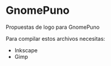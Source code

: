 # GnomePuno

Propuestas de logo para GnomePuno

Para compilar estos archivos necesitas:

* Inkscape
* Gimp
